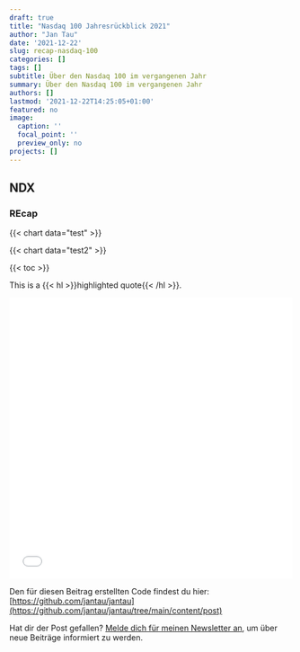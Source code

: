 ```yaml
---
draft: true
title: "Nasdaq 100 Jahresrückblick 2021"
author: "Jan Tau"
date: '2021-12-22'
slug: recap-nasdaq-100
categories: []
tags: []
subtitle: Über den Nasdaq 100 im vergangenen Jahr
summary: Über den Nasdaq 100 im vergangenen Jahr
authors: []
lastmod: '2021-12-22T14:25:05+01:00'
featured: no
image:
  caption: ''
  focal_point: ''
  preview_only: no
projects: []
---
```

## NDX

### REcap

{{< chart data="test" >}} 

{{< chart data="test2" >}} 

{{< toc >}}

This is a {{< hl >}}highlighted quote{{< /hl >}}.

<iframe height="500" width="100%" frameborder="no" src="test.html"> </iframe>

Den für diesen Beitrag erstellten Code findest du hier: [https://github.com/jantau/jantau](https://github.com/jantau/jantau/tree/main/content/post)

Hat dir der Post gefallen? [Melde dich für meinen Newsletter an](https://tinyletter.com/jantau), um über neue Beiträge informiert zu werden.